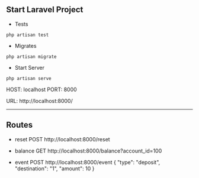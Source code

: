 ## Start Laravel Project

- Tests
```
php artisan test
```

- Migrates
```
php artisan migrate
```

- Start Server
```
php artisan serve
```

HOST: localhost 
PORT: 8000

URL: http://localhost:8000/

---------

## Routes

- reset
POST http://localhost:8000/reset

- balance
GET http://localhost:8000/balance?account_id=100

- event
POST http://localhost:8000/event
{
	"type": "deposit",
	"destination": "1",
	"amount": 10
}